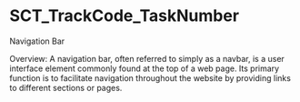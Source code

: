 # SCT_TrackCode_TaskNumber
Navigation Bar

Overview:
A navigation bar, often referred to simply as a navbar, is a user interface element commonly found at the top of a web page. Its primary function is to facilitate navigation throughout the website by providing links to different sections or pages.
